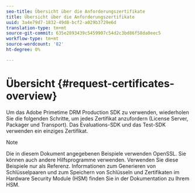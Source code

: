 ```yaml
---
seo-title: Übersicht über die Anforderungszertifikate
title: Übersicht über die Anforderungszertifikate
uuid: 3a4e79d7-1832-49d8-bcf2-a029b3729e6d
translation-type: tm+mt
source-git-commit: 635e2893439c5459907c54d2c3bd86f58da0eec5
workflow-type: tm+mt
source-wordcount: '82'
ht-degree: 0%

---
```



# Übersicht {#request-certificates-overview}

Um das Adobe Primetime DRM Production SDK zu verwenden, wiederholen Sie die folgenden Schritte, um jedes Zertifikat anzufordern (License Server, Packager und Transport). Das Evaluations-SDK und das Test-SDK verwenden ein einziges Zertifikat.

>[!NOTE]
>
>Die in diesem Dokument angegebenen Beispiele verwenden OpenSSL. Sie können auch andere Hilfsprogramme verwenden. Verwenden Sie diese Beispiele nur als Referenz. Informationen zum Generieren von Schlüsselpaaren und zum Speichern von Schlüsseln und Zertifikaten im Hardware Security Module (HSM) finden Sie in der Dokumentation zu Ihrem HSM.